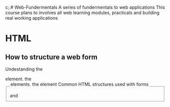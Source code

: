  c;.# Web-Fundermentals
A series of fundermentals to web applications 
This course plans to involves all web learning modules, practicals and building real working applications

# HTML
## How to structure a web  form
Undestanding the <form > element. the <fieldset> and <legend>elements. the <Label> element
Common HTML structures used with forms 
